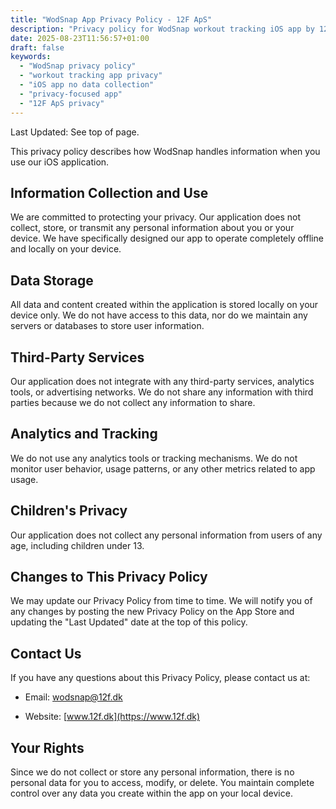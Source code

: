 ```yaml
---
title: "WodSnap App Privacy Policy - 12F ApS"
description: "Privacy policy for WodSnap workout tracking iOS app by 12F ApS. Learn about our privacy-focused approach with no data collection and complete offline functionality."
date: 2025-08-23T11:56:57+01:00
draft: false
keywords:
  - "WodSnap privacy policy"
  - "workout tracking app privacy"
  - "iOS app no data collection"
  - "privacy-focused app"
  - "12F ApS privacy"
---
```

Last Updated: See top of page.

This privacy policy describes how WodSnap handles information when you use our iOS application.

Information Collection and Use
------------------------------

We are committed to protecting your privacy. Our application does not collect, store, or transmit any personal information about you or your device. We have specifically designed our app to operate completely offline and locally on your device.

Data Storage
------------

All data and content created within the application is stored locally on your device only. We do not have access to this data, nor do we maintain any servers or databases to store user information.

Third-Party Services
--------------------

Our application does not integrate with any third-party services, analytics tools, or advertising networks. We do not share any information with third parties because we do not collect any information to share.

Analytics and Tracking
----------------------

We do not use any analytics tools or tracking mechanisms. We do not monitor user behavior, usage patterns, or any other metrics related to app usage.

Children's Privacy
------------------

Our application does not collect any personal information from users of any age, including children under 13.

Changes to This Privacy Policy
------------------------------

We may update our Privacy Policy from time to time. We will notify you of any changes by posting the new Privacy Policy on the App Store and updating the "Last Updated" date at the top of this policy.

Contact Us
----------

If you have any questions about this Privacy Policy, please contact us at:

-   Email: wodsnap@12f.dk

-   Website: [www.12f.dk](https://www.12f.dk)

Your Rights
-----------

Since we do not collect or store any personal information, there is no personal data for you to access, modify, or delete. You maintain complete control over any data you create within the app on your local device.